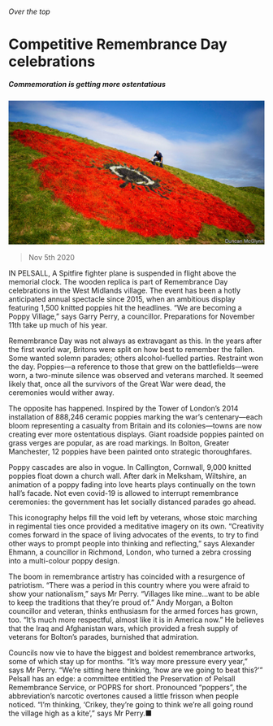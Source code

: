 ###### Over the top

# Competitive Remembrance Day celebrations 

##### Commemoration is getting more ostentatious 

![image](images/20201107_BRP003_0.jpg) 

> Nov 5th 2020 

IN PELSALL, A Spitfire fighter plane is suspended in flight above the memorial clock. The wooden replica is part of Remembrance Day celebrations in the West Midlands village. The event has been a hotly anticipated annual spectacle since 2015, when an ambitious display featuring 1,500 knitted poppies hit the headlines. “We are becoming a Poppy Village,” says Garry Perry, a councillor. Preparations for November 11th take up much of his year.

Remembrance Day was not always as extravagant as this. In the years after the first world war, Britons were split on how best to remember the fallen. Some wanted solemn parades; others alcohol-fuelled parties. Restraint won the day. Poppies—a reference to those that grew on the battlefields—were worn, a two-minute silence was observed and veterans marched. It seemed likely that, once all the survivors of the Great War were dead, the ceremonies would wither away.


The opposite has happened. Inspired by the Tower of London’s 2014 installation of 888,246 ceramic poppies marking the war’s centenary—each bloom representing a casualty from Britain and its colonies—towns are now creating ever more ostentatious displays. Giant roadside poppies painted on grass verges are popular, as are road markings. In Bolton, Greater Manchester, 12 poppies have been painted onto strategic thoroughfares.

Poppy cascades are also in vogue. In Callington, Cornwall, 9,000 knitted poppies float down a church wall. After dark in Melksham, Wiltshire, an animation of a poppy fading into love hearts plays continually on the town hall’s facade. Not even covid-19 is allowed to interrupt remembrance ceremonies: the government has let socially distanced parades go ahead.

This iconography helps fill the void left by veterans, whose stoic marching in regimental ties once provided a meditative imagery on its own. “Creativity comes forward in the space of living advocates of the events, to try to find other ways to prompt people into thinking and reflecting,” says Alexander Ehmann, a councillor in Richmond, London, who turned a zebra crossing into a multi-colour poppy design.

The boom in remembrance artistry has coincided with a resurgence of patriotism. “There was a period in this country where you were afraid to show your nationalism,” says Mr Perry. “Villages like mine…want to be able to keep the traditions that they’re proud of.” Andy Morgan, a Bolton councillor and veteran, thinks enthusiasm for the armed forces has grown, too. “It’s much more respectful, almost like it is in America now.” He believes that the Iraq and Afghanistan wars, which provided a fresh supply of veterans for Bolton’s parades, burnished that admiration.

Councils now vie to have the biggest and boldest remembrance artworks, some of which stay up for months. “It’s way more pressure every year,” says Mr Perry. “We’re sitting here thinking, ‘how are we going to beat this?’” Pelsall has an edge: a committee entitled the Preservation of Pelsall Remembrance Service, or POPRS for short. Pronounced “poppers”, the abbreviation’s narcotic overtones caused a little frisson when people noticed. “I’m thinking, ‘Crikey, they’re going to think we’re all going round the village high as a kite’,” says Mr Perry.■

